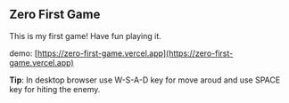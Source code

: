 ## Zero First Game
This is my first game! 
Have fun playing it.

demo: [https://zero-first-game.vercel.app](https://zero-first-game.vercel.app)

__Tip__: In desktop browser use W-S-A-D key for move aroud and use SPACE key for hiting the enemy.

<!-- ## Setup
```bash
yarn create next-app zero-first-game --typescript
```

Update your build script in package.json to use next export:
```json
"scripts": {
  "build": "next build && next export"
}
```

### Emotion
```bash
yarn add @emotion/react @emotion/styled
```

### PhaserJS
```bash
yarn add phaser jsx-dom
``` -->

